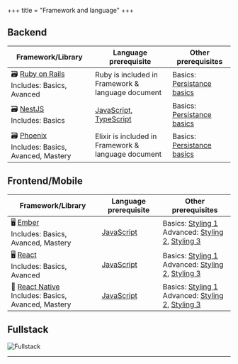 +++
title = "Framework and language"
+++

## Backend

| Framework/Library | Language prerequisite | Other prerequisites |
|---|---|---|
| 🗃️ [Ruby on Rails](/web_development/skills/framework-and-language/ruby_on_rails/)<br />Includes: Basics, Avanced | Ruby is included in Framework & language document | Basics: [Persistance basics](/web_development/skills/persistence/basics/) |
| 🗃️ [NestJS](/web_development/skills/framework-and-language/nestjs/)<br />Includes: Basics | [JavaScript](/web_development/skills/framework-and-language/javascript/), [TypeScript](/web_development/skills/framework-and-language/typescript/) | Basics: [Persistance basics](/web_development/skills/persistence/basics/) |
| 🗃️ [Phoenix](/web_development/skills/framework-and-language/elixir/)<br />Includes: Basics, Avanced, Mastery | Elixir is included in Framework & language document | Basics: [Persistance basics](/web_development/skills/persistence/basics/) |

## Frontend/Mobile

| Framework/Library | Language prerequisite | Other prerequisites |
|---|---|---|
| 🖥️ [Ember](/web_development/skills/framework-and-language/ember/)<br />Includes: Basics, Avanced, Mastery | [JavaScript](/web_development/skills/framework-and-language/javascript/) | Basics: [Styling 1](/web_development/skills/styling/01_junior_i/)<br />Advanced: [Styling 2](/web_development/skills/styling/02_junior_ii/), [Styling 3](/web_development/skills/styling/03_independent_i/) |
| 🖥️ [React](/web_development/skills/framework-and-language/react/)<br />Includes: Basics, Avanced | [JavaScript](/web_development/skills/framework-and-language/javascript/) | Basics: [Styling 1](/web_development/skills/styling/01_junior_i/)<br />Advanced: [Styling 2](/web_development/skills/styling/02_junior_ii/), [Styling 3](/web_development/skills/styling/03_independent_i/) |
| 📱 [React Native](/web_development/skills/framework-and-language/react-native/)<br />Includes: Basics, Avanced, Mastery | [JavaScript](/web_development/skills/framework-and-language/javascript/) | Basics: [Styling 1](/web_development/skills/styling/01_junior_i/)<br />Advanced: [Styling 2](/web_development/skills/styling/02_junior_ii/), [Styling 3](/web_development/skills/styling/03_independent_i/) |

## Fullstack
![Fullstack](https://github.com/Selleo/DevPath/raw/master/content/fullstack.png)

<hr />